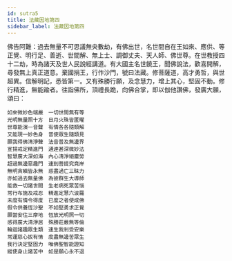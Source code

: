 ```yaml
---
id: sutra5
title: 法藏因地第四
sidebar_label: 法藏因地第四
---
```


佛告阿難：過去無量不可思議無央數劫，有佛出世，名世間自在王如來、應供、等正覺、明行足、善逝、世間解、無上士、調御丈夫、天人師、佛世尊。在世教授四十二劫，時為諸天及世人民說經講道。有大國主名世饒王，聞佛說法，歡喜開解，尋發無上真正道意。棄國捐王，行作沙門，號曰法藏。修菩薩道，高才勇哲，與世超異。信解明記，悉皆第一。又有殊勝行願，及念慧力，增上其心，堅固不動。修行精進，無能踰者。往詣佛所，頂禮長跪，向佛合掌，即以伽他讚佛，發廣大願，頌曰：

```
如來微妙色端嚴　一切世間無有等
光明無量照十方　日月火珠皆匿曜
世尊能演一音聲　有情各各隨類解
又能現一妙色身　普使眾生隨類見
願我得佛清淨聲　法音普及無邊界
宣揚戒定精進門　通達甚深微妙法
智慧廣大深如海　內心清淨絕塵勞
超過無邊惡趣門　速到菩提究竟岸
無明貪瞋皆永無　惑盡過亡三昧力
亦如過去無量佛　為彼群生大導師
能救一切諸世間　生老病死眾苦惱
常行布施及戒忍　精進定慧六波羅
未度有情令得度　已度之者使成佛
假令供養恆沙聖　不如堅勇求正覺
願當安住三摩地　恆放光明照一切
感得廣大清淨居　殊勝莊嚴無等倫
輪迴諸趣眾生類　速生我剎受安樂
常運慈心拔有情　度盡無邊苦眾生
我行決定堅固力　唯佛聖智能證知
縱使身止諸苦中　如是願心永不退
```